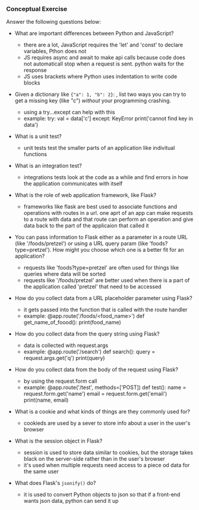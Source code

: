 ### Conceptual Exercise

Answer the following questions below:

- What are important differences between Python and JavaScript?
  - there are a lot, JavaScript requires the 'let' and 'const' to declare variables, Pthon does not
  - JS requires async and await to make api calls because code does not automaticall stop when a request is sent. python waits for the response
  - JS uses brackets where Python uses indentation to write code blocks


- Given a dictionary like ``{"a": 1, "b": 2}``: , list two ways you
  can try to get a missing key (like "c") *without* your programming
  crashing.
  - using a try...except can help with this
  - example:
    try:
      val = data['c']
    except: KeyError
      print('cannot find key in data')

- What is a unit test?
  - unit tests test the smaller parts of an application like indivitual functions

- What is an integration test?
  - integrations tests look at the code as a while and find errors in how the application communicates with itself

- What is the role of web application framework, like Flask?
  - frameworks like flask are best used to associate functions and operations with routes in a url. one aprt of an app can make requests to a route with data and that route can perform an operation and give data back to the part of the applicaion that called it

- You can pass information to Flask either as a parameter in a route URL
  (like '/foods/pretzel') or using a URL query param (like
  'foods?type=pretzel'). How might you choose which one is a better fit
  for an application?
  - requests like 'foods?type=pretzel' are often used for things like queries where data will be sorted
  - requests like '/foods/pretzel' are better used when there is a part of the application called 'pretzel' that need to be accessed

- How do you collect data from a URL placeholder parameter using Flask?
  - it gets passed into the function that is called with the route handler
  - example:
    @app.route('/foods/<food_name>')
    def get_name_of_foood():
      print(food_name)

- How do you collect data from the query string using Flask?
  - data is collected with request.args
  - example:
    @app.route('/search')
      def search():
      query = request.args.get('q')
      print(query)

- How do you collect data from the body of the request using Flask?
  - by using the request.form call
  - example:
    @app.route('/test', methods=['POST])
    def test():
      name = request.form.get('name')
      email = request.form.get('email')
      print(name, email)

- What is a cookie and what kinds of things are they commonly used for?
  - cookieds are used by a sever to store info about a user in the user's browser

- What is the session object in Flask?
  - session is used to store data similar to cookies, but the storage takes black on the server-side rather than in the user's browser
  - it's used when multiple requests need access to a piece od data for the same user

- What does Flask's `jsonify()` do?
  - it is used to convert Python objects to json so that if a front-end wants json data, python can send it up